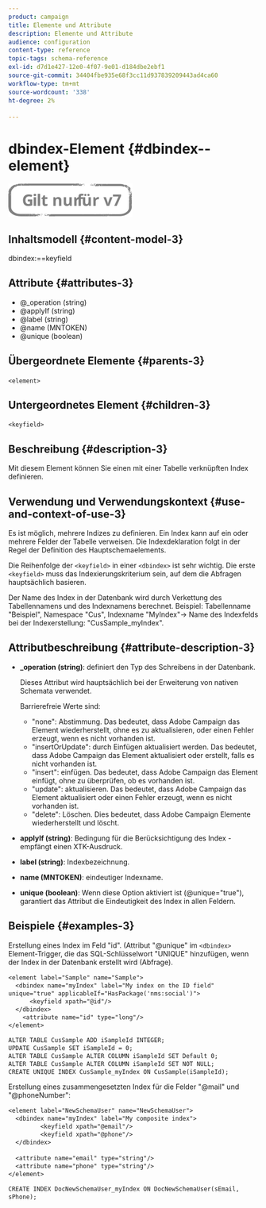 ```yaml
---
product: campaign
title: Elemente und Attribute
description: Elemente und Attribute
audience: configuration
content-type: reference
topic-tags: schema-reference
exl-id: d7d1e427-12e0-4f07-9e01-d184dbe2ebf1
source-git-commit: 34404fbe935e68f3cc11d937839209443ad4ca60
workflow-type: tm+mt
source-wordcount: '338'
ht-degree: 2%

---
```


# dbindex-Element {#dbindex--element}

![](../../../assets/v7-only.svg)

## Inhaltsmodell {#content-model-3}

dbindex:==keyfield

## Attribute {#attributes-3}

* @_operation (string)
* @applyIf (string)
* @label (string)
* @name (MNTOKEN)
* @unique (boolean)

## Übergeordnete Elemente {#parents-3}

`<element>`

## Untergeordnetes Element {#children-3}

`<keyfield>`

## Beschreibung {#description-3}

Mit diesem Element können Sie einen mit einer Tabelle verknüpften Index definieren.

## Verwendung und Verwendungskontext {#use-and-context-of-use-3}

Es ist möglich, mehrere Indizes zu definieren. Ein Index kann auf ein oder mehrere Felder der Tabelle verweisen. Die Indexdeklaration folgt in der Regel der Definition des Hauptschemaelements.

Die Reihenfolge der `<keyfield>` in einer `<dbindex>` ist sehr wichtig. Die erste `<keyfield>` muss das Indexierungskriterium sein, auf dem die Abfragen hauptsächlich basieren.

Der Name des Index in der Datenbank wird durch Verkettung des Tabellennamens und des Indexnamens berechnet. Beispiel: Tabellenname &quot;Beispiel&quot;, Namespace &quot;Cus&quot;, Indexname &quot;MyIndex&quot;-> Name des Indexfelds bei der Indexerstellung: &quot;CusSample_myIndex&quot;.

## Attributbeschreibung {#attribute-description-3}

* **_operation (string)**: definiert den Typ des Schreibens in der Datenbank.

   Dieses Attribut wird hauptsächlich bei der Erweiterung von nativen Schemata verwendet.

   Barrierefreie Werte sind:

   * &quot;none&quot;: Abstimmung. Das bedeutet, dass Adobe Campaign das Element wiederherstellt, ohne es zu aktualisieren, oder einen Fehler erzeugt, wenn es nicht vorhanden ist.
   * &quot;insertOrUpdate&quot;: durch Einfügen aktualisiert werden. Das bedeutet, dass Adobe Campaign das Element aktualisiert oder erstellt, falls es nicht vorhanden ist.
   * &quot;insert&quot;: einfügen. Das bedeutet, dass Adobe Campaign das Element einfügt, ohne zu überprüfen, ob es vorhanden ist.
   * &quot;update&quot;: aktualisieren. Das bedeutet, dass Adobe Campaign das Element aktualisiert oder einen Fehler erzeugt, wenn es nicht vorhanden ist.
   * &quot;delete&quot;: Löschen. Dies bedeutet, dass Adobe Campaign Elemente wiederherstellt und löscht.

* **applyIf (string)**: Bedingung für die Berücksichtigung des Index - empfängt einen XTK-Ausdruck.
* **label (string)**: Indexbezeichnung.
* **name (MNTOKEN)**: eindeutiger Indexname.
* **unique (boolean)**: Wenn diese Option aktiviert ist (@unique=&quot;true&quot;), garantiert das Attribut die Eindeutigkeit des Index in allen Feldern.

## Beispiele {#examples-3}

Erstellung eines Index im Feld &quot;id&quot;. (Attribut &quot;@unique&quot; im `<dbindex>` Element-Trigger, die das SQL-Schlüsselwort &quot;UNIQUE&quot; hinzufügen, wenn der Index in der Datenbank erstellt wird (Abfrage).

```
<element label="Sample" name="Sample">
  <dbindex name="myIndex" label="My index on the ID field" unique="true" applicableIf="HasPackage('nms:social')">
      <keyfield xpath="@id"/>
  </dbindex>
    <attribute name="id" type="long"/>
</element>          
```

```
ALTER TABLE CusSample ADD iSampleId INTEGER;
UPDATE CusSample SET iSampleId = 0;
ALTER TABLE CusSample ALTER COLUMN iSampleId SET Default 0;
ALTER TABLE CusSample ALTER COLUMN iSampleId SET NOT NULL; 
CREATE UNIQUE INDEX CusSample_myIndex ON CusSample(iSampleId);
```

Erstellung eines zusammengesetzten Index für die Felder &quot;@mail&quot; und &quot;@phoneNumber&quot;:

```
<element label="NewSchemaUser" name="NewSchemaUser">
  <dbindex name="myIndex" label="My composite index">
         <keyfield xpath="@email"/>
         <keyfield xpath="@phone"/>
  </dbindex>
  
  <attribute name="email" type="string"/>
  <attribute name="phone" type="string"/>
</element>      
```

```
CREATE INDEX DocNewSchemaUser_myIndex ON DocNewSchemaUser(sEmail, sPhone);
```
